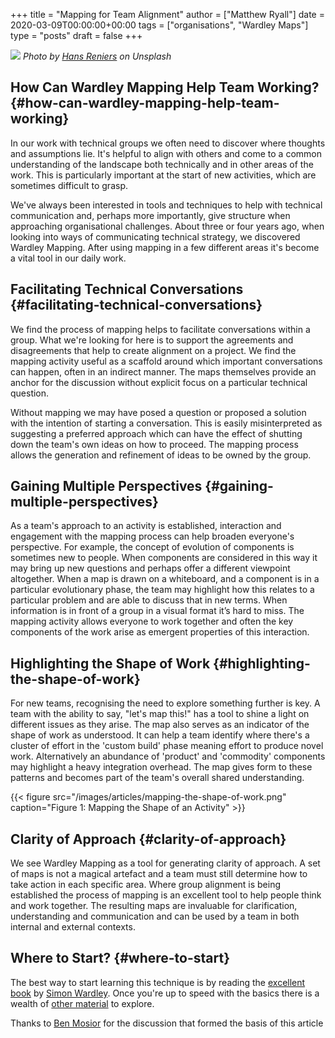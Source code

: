 +++
title = "Mapping for Team Alignment"
author = ["Matthew Ryall"]
date = 2020-03-09T00:00:00+00:00
tags = ["organisations", "Wardley Maps"]
type = "posts"
draft = false
+++

![](/images/articles/hans-reniers-Y8C-AVKpsDY-unsplash.jpg) _Photo by [Hans Reniers](https://unsplash.com/@hansreniers) on Unsplash_


## How Can Wardley Mapping Help Team Working? {#how-can-wardley-mapping-help-team-working}

In our work with technical groups we often need to discover where thoughts
and assumptions lie. It's helpful to align with others and come to a common
understanding of the landscape both technically and in other areas of the
work. This is particularly important at the start of new activities, which
are sometimes difficult to grasp.

We've always been interested in tools and techniques to help with technical
communication and, perhaps more importantly, give structure when approaching
organisational challenges. About three or four years ago, when looking into
ways of communicating technical strategy, we discovered Wardley Mapping.
After using mapping in a few different areas it's become a vital tool in our
daily work.


## Facilitating Technical Conversations {#facilitating-technical-conversations}

We find the process of mapping helps to facilitate conversations within a
group. What we're looking for here is to support the agreements and
disagreements that help to create alignment on a project. We find
the mapping activity useful as a scaffold around which important
conversations can happen, often in an indirect manner. The maps themselves
provide an anchor for the discussion without explicit focus on a particular
technical question.

Without mapping we may have posed a question or proposed a solution with the
intention of starting a conversation. This is easily misinterpreted as
suggesting a preferred approach which can have the effect of shutting down
the team's own ideas on how to proceed. The mapping process allows the
generation and refinement of ideas to be owned by the group.


## Gaining Multiple Perspectives {#gaining-multiple-perspectives}

As a team's approach to an activity is established, interaction and
engagement with the mapping process can help broaden everyone's perspective.
For example, the concept of evolution of components is sometimes new to
people. When components are considered in this way it may bring up new
questions and perhaps offer a different viewpoint altogether. When a map is
drawn on a whiteboard, and a component is in a particular evolutionary
phase, the team may highlight how this relates to a particular problem and
are able to discuss that in new terms. When information is in front of a
group in a visual format it’s hard to miss. The mapping activity allows
everyone to work together and often the key components of the work arise as
emergent properties of this interaction.


## Highlighting the Shape of Work {#highlighting-the-shape-of-work}

For new teams, recognising the need to explore something further is key. A
team with the ability to say, "let's map this!" has a tool to shine a
light on different issues as they arise. The map also serves as an indicator
of the shape of work as understood. It can help a team identify where
there's a cluster of effort in the 'custom build' phase meaning effort to
produce novel work. Alternatively an abundance of 'product' and 'commodity'
components may highlight a heavy integration overhead. The map gives form to
these patterns and becomes part of the team's overall shared understanding.

{{< figure src="/images/articles/mapping-the-shape-of-work.png" caption="Figure 1: Mapping the Shape of an Activity" >}}


## Clarity of Approach {#clarity-of-approach}

We see Wardley Mapping as a tool for generating clarity of approach. A set
of maps is not a magical artefact and a team must still determine how to
take action in each specific area. Where group alignment is being
established the process of mapping is an excellent tool to help people think
and work together. The resulting maps are invaluable for clarification,
understanding and communication and can be used by a team in both internal
and external contexts.


## Where to Start? {#where-to-start}

The best way to start learning this technique is by reading the [excellent
book](https://medium.com/wardleymaps) by [Simon Wardley](https://twitter.com/swardley). Once you're up to speed with the basics there is a
wealth of [other material](https://github.com/wardley-maps-community/awesome-wardley-maps) to explore.

Thanks to [Ben Mosior](https://twitter.com/HiredThought) for the discussion that formed the basis of this
article
